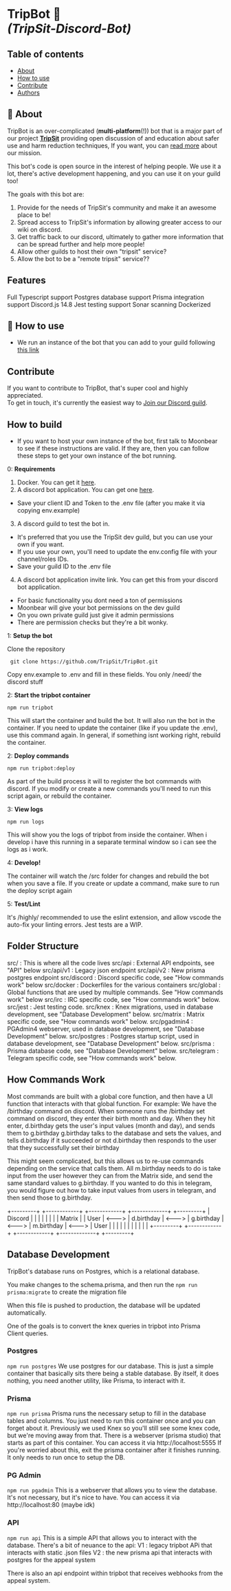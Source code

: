 # TripBot 🤖 <br>*(TripSit-Discord-Bot)*

## Table of contents 
+ [About](#about)
+ [How to use](#how-to-use)
+ [Contribute](#contribute)
+ [Authors](#contributors)


## 🧐 About
TripBot is an over-complicated (**multi-platform**(!)) bot that is a major part of our project **[TripSit](https://tripsit.me)** providing open discussion of and education about safer use and harm reduction techniques, If you want, you can [read more](https://tripsit.me/about/) about our mission. 

This bot's code is open source in the interest of helping people. We use it a lot, there's active development happening, and you can use it on your guild too!

The goals with this bot are:
1) Provide for the needs of TripSit's community and make it an awesome place to be!
2) Spread access to TripSit's information by allowing greater access to our wiki on discord.
3) Get traffic back to our discord, ultimately to gather more information that can be spread further and help more people!
4) Allow other guilds to host their own "tripsit" service?
5) Allow the bot to be a "remote tripsit" service??

## Features
Full Typescript support
Postgres database support
Prisma integration support
Discord.js 14.8
Jest testing support
Sonar scanning
Dockerized

## 🎈 How to use 
+ We run an instance of the bot that you can add to your guild following [this link](https://discord.com/api/oauth2/authorize?client_id=957780726806380545&permissions=18432&scope=bot%20applications.commands)

## Contribute

If you want to contribute to TripBot, that's super cool and highly appreciated.<br>To get in touch, it's currently the easiest way to [Join our Discord guild](https://discord.gg/tripsit). 

## How to build
+ If you want to host your own instance of the bot, first talk to Moonbear to see if these instructions are valid. If they are, then you can follow these steps to get your own instance of the bot running.

0: **Requirements**
1) Docker. You can get it [here](https://www.docker.com/products/docker-desktop).
2) A discord bot application. You can get one [here](https://discord.com/developers/applications).
- Save your client ID and Token to the .env file (after you make it via copying env.example)
3) A discord guild to test the bot in. 
- It's preferred that you use the TripSit dev guild, but you can use your own if you want.
- If you use your own, you'll need to update the env.config file with your channel/roles IDs.
- Save your guild ID to the .env file
4) A discord bot application invite link. You can get this from your discord bot application.
- For basic functionality you dont need a ton of permissions
- Moonbear will give your bot permissions on the dev guild
- On you own private guild just give it admin permissions
- There are permission checks but they're a bit wonky.

1: **Setup the bot**

Clone the repository

``` git clone https://github.com/TripSit/TripBot.git```

Copy env.example to .env and fill in these fields. You only /need/ the discord stuff

2: **Start the tripbot container** 

```npm run tripbot```

This will start the container and build the bot. It will also run the bot in the container.
If you need to update the container (like if you update the .env), use this command again.
In general, if something isnt working right, rebuild the container.

2: **Deploy commands**

```npm run tripbot:deploy```

As part of the build process it will  to register the bot commands with discord.
If you modify or create a new commands you'll need to run this script again, or rebuild the container.

3: **View logs**

```npm run logs```

This will show you the logs of tripbot from inside the container.
When i develop i have this running in a separate terminal window so i can see the logs as i work.

4: **Develop!**

The container will watch the /src folder for changes and rebuild the bot when you save a file.
If you create or update a command, make sure to run the deploy script again

5: **Test/Lint**

It's /highly/ recommended to use the eslint extension, and allow vscode the auto-fix your linting errors.
Jest tests are a WIP.

## Folder Structure ##
src/         : This is where all the code lives
src/api      : External API endpoints, see "API" below
src/api/v1   : Legacy json endpoint
src/api/v2   : New prisma postgres endpoint
src/discord  : Discord specific code, see "How commands work" below
src/docker   : Dockerfiles for the various containers
src/global   : Global functions that are used by multiple commands. See "How commands work" below
src/irc      : IRC specific code, see "How commands work" below.
src/jest     : Jest testing code.
src/knex     : Knex migrations, used in database development, see "Database Development" below.
src/matrix   : Matrix specific code, see "How commands work" below.
src/pgadmin4 : PGAdmin4 webserver, used in database development, see "Database Development" below.
src/postgres : Postgres startup script, used in database development, see "Database Development" below.
src/prisma   : Prisma database code, see "Database Development" below.
src/telegram : Telegram specific code, see "How commands work" below.

## How Commands Work
Most commands are built with a global core function, and then have a UI function that interacts with that global function.
For example: We have the /birthday command on discord.
When someone runs the /birthday set command on discord, they enter their birth month and day.
When they hit enter, d.birthday gets the user's input values (month and day), and sends them to g.birthday
g.birthday talks to the database and sets the values, and tells d.birthday if it succeeded or not
d.birthday then responds to the user that they successfully set their birthday

This might seem complicated, but this allows us to re-use commands depending on the service that calls them.
All m.birthday needs to do is take input from the user however they can from the Matrix side, and send the same standard values to g.birthday.
If you wanted to do this in telegram, you would figure out how to take input values from users in telegram, and then send those to g.birthday.

+---------+       +------------+       +------------+       +-------------+       +---------+
| Discord |       |            |       |            |       |             |       | Matrix  |
|  User   | <---> | d.birthday | <---> | g.birthday | <---> |  m.birthday | <---> |  User   |
|         |       |            |       |            |       |             |       |         |
+---------+       +------------+       +------------+       +-------------+       +---------+

## Database Development ##

TripBot's database runs on Postgres, which is a relational database.

You make changes to the schema.prisma, and then run the ```npm run prisma:migrate``` to create the migration file

When this file is pushed to production, the database will be updated automatically.

One of the goals is to convert the knex queries in tripbot into Prisma Client queries.

### Postgres ###
```npm run postgres```
We use postgres for our database.
This is just a simple container that basically sits there being a stable database.
By itself, it does nothing, you need another utility, like Prisma, to interact with it.

### Prisma ###
```npm run prisma```
Prisma runs the necessary setup to fill in the database tables and columns.
You just need to run this container once and you can forget about it.
Previously we used Knex so you'll still see some knex code, but we're moving away from that.
There is a webserver (prisma studio) that starts as part of this container.
You can access it via http://localhost:5555
If you're worried about this, exit the prisma container after it finishes running.
It only needs to run once to setup the DB.

### PG Admin ###
```npm run pgadmin```
This is a webserver that allows you to view the database.
It's not necessary, but it's nice to have.
You can access it via http://localhost:80 (maybe idk)

### API ###
```npm run api```
This is a simple API that allows you to interact with the database.
There's a bit of neuance to the api:
V1 : legacy tripbot APi that interacts with static .json files
V2 : the new prisma api that interacts with postgres for the appeal system

There is also an api endpoint within tripbot that receives webhooks from the appeal system.